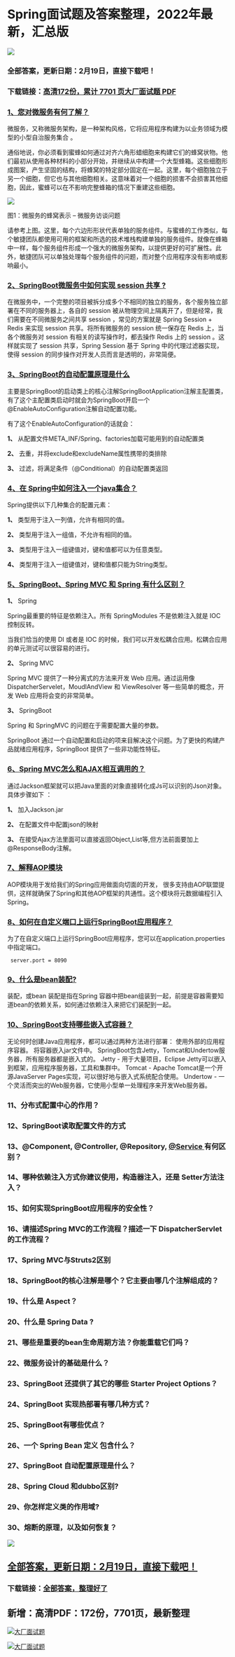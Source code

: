 # Spring面试题及答案整理，2022年最新，汇总版

<a href="https://www.souyunku.com/?p=397" target="_blank"  ><img src="https://www.souyunku.com/wp-content/uploads/idea/zhengban.png" ></a>
### 全部答案，更新日期：2月19日，直接下载吧！

### 下载链接：[高清172份，累计 7701 页大厂面试题  PDF](https://gitee.com/souyunku/DevBooks/blob/master/docs/index.md)



### [1、您对微服务有何了解？](https://gitee.com/souyunku/DevBooks/blob/master/docs/Spring/Spring面试题及答案整理，2021年最新，汇总版.md#1您对微服务有何了解)  


微服务，又称微服务架构，是一种架构风格，它将应用程序构建为以业务领域为模型的小型自治服务集合 。

通俗地说，你必须看到蜜蜂如何通过对齐六角形蜡细胞来构建它们的蜂窝状物。他们最初从使用各种材料的小部分开始，并继续从中构建一个大型蜂箱。这些细胞形成图案，产生坚固的结构，将蜂窝的特定部分固定在一起。这里，每个细胞独立于另一个细胞，但它也与其他细胞相关。这意味着对一个细胞的损害不会损害其他细胞，因此，蜜蜂可以在不影响完整蜂箱的情况下重建这些细胞。

![](https://gitee.com/souyunkutech/souyunku-home/raw/master/images/souyunku-web/2019/08/0816/01/img_1.png#alt=img%5C_1.png)

图1：微服务的蜂窝表示 – 微服务访谈问题

请参考上图。这里，每个六边形形状代表单独的服务组件。与蜜蜂的工作类似，每个敏捷团队都使用可用的框架和所选的技术堆栈构建单独的服务组件。就像在蜂箱中一样，每个服务组件形成一个强大的微服务架构，以提供更好的可扩展性。此外，敏捷团队可以单独处理每个服务组件的问题，而对整个应用程序没有影响或影响最小。


### [2、SpringBoot微服务中如何实现 session 共享 ?](https://gitee.com/souyunku/DevBooks/blob/master/docs/Spring/Spring面试题及答案整理，2021年最新，汇总版.md#2springboot微服务中如何实现-session-共享-)  


在微服务中，一个完整的项目被拆分成多个不相同的独立的服务，各个服务独立部署在不同的服务器上，各自的 session 被从物理空间上隔离开了，但是经常，我们需要在不同微服务之间共享 session ，常见的方案就是 Spring Session + Redis 来实现 session 共享。将所有微服务的 session 统一保存在 Redis 上，当各个微服务对 session 有相关的读写操作时，都去操作 Redis 上的 session 。这样就实现了 session 共享，Spring Session 基于 Spring 中的代理过滤器实现，使得 session 的同步操作对开发人员而言是透明的，非常简便。


### [3、SpringBoot的自动配置原理是什么](https://gitee.com/souyunku/DevBooks/blob/master/docs/Spring/Spring面试题及答案整理，2021年最新，汇总版.md#3springboot的自动配置原理是什么)  


主要是SpringBoot的启动类上的核心注解SpringBootApplication注解主配置类，有了这个主配置类启动时就会为SpringBoot开启一个@EnableAutoConfiguration注解自动配置功能。

有了这个EnableAutoConfiguration的话就会：

**1、**  从配置文件META_INF/Spring、factories加载可能用到的自动配置类

**2、**  去重，并将exclude和excludeName属性携带的类排除

**3、**  过滤，将满足条件（@Conditional）的自动配置类返回


### [4、在 Spring中如何注入一个java集合？](https://gitee.com/souyunku/DevBooks/blob/master/docs/Spring/Spring面试题及答案整理，2021年最新，汇总版.md#4在-spring中如何注入一个java集合)  


Spring提供以下几种集合的配置元素：

**1、** 类型用于注入一列值，允许有相同的值。

**2、**  类型用于注入一组值，不允许有相同的值。

**3、**  类型用于注入一组键值对，键和值都可以为任意类型。

**4、** 类型用于注入一组键值对，键和值都只能为String类型。


### [5、SpringBoot、Spring MVC 和 Spring 有什么区别？](https://gitee.com/souyunku/DevBooks/blob/master/docs/Spring/Spring面试题及答案整理，2021年最新，汇总版.md#5springbootspring-mvc-和-spring-有什么区别)  


**1、** Spring

Spring最重要的特征是依赖注入。所有 SpringModules 不是依赖注入就是 IOC 控制反转。

当我们恰当的使用 DI 或者是 IOC 的时候，我们可以开发松耦合应用。松耦合应用的单元测试可以很容易的进行。

**2、** Spring MVC

Spring MVC 提供了一种分离式的方法来开发 Web 应用。通过运用像 DispatcherServelet，MoudlAndView 和 ViewResolver 等一些简单的概念，开发 Web 应用将会变的非常简单。

**3、** SpringBoot

Spring 和 SpringMVC 的问题在于需要配置大量的参数。

SpringBoot 通过一个自动配置和启动的项来目解决这个问题。为了更快的构建产品就绪应用程序，SpringBoot 提供了一些非功能性特征。


### [6、Spring MVC怎么和AJAX相互调用的？](https://gitee.com/souyunku/DevBooks/blob/master/docs/Spring/Spring面试题及答案整理，2021年最新，汇总版.md#6spring-mvc怎么和ajax相互调用的)  


通过Jackson框架就可以把Java里面的对象直接转化成Js可以识别的Json对象。具体步骤如下 ：

**1、** 加入Jackson.jar

**2、** 在配置文件中配置json的映射

**3、** 在接受Ajax方法里面可以直接返回Object,List等,但方法前面要加上@ResponseBody注解。


### [7、解释AOP模块](https://gitee.com/souyunku/DevBooks/blob/master/docs/Spring/Spring面试题及答案整理，2021年最新，汇总版.md#7解释aop模块)  


AOP模块用于发给我们的Spring应用做面向切面的开发， 很多支持由AOP联盟提供，这样就确保了Spring和其他AOP框架的共通性。这个模块将元数据编程引入Spring。


### [8、如何在自定义端口上运行SpringBoot应用程序？](https://gitee.com/souyunku/DevBooks/blob/master/docs/Spring/Spring面试题及答案整理，2021年最新，汇总版.md#8如何在自定义端口上运行springboot应用程序)  


为了在自定义端口上运行SpringBoot应用程序，您可以在application.properties中指定端口。

```
 server.port = 8090
```


### [9、什么是bean装配?](https://gitee.com/souyunku/DevBooks/blob/master/docs/Spring/Spring面试题及答案整理，2021年最新，汇总版.md#9什么是bean装配)  


装配，或bean 装配是指在Spring 容器中把bean组装到一起，前提是容器需要知道bean的依赖关系，如何通过依赖注入来把它们装配到一起。


### [10、SpringBoot支持哪些嵌入式容器？](https://gitee.com/souyunku/DevBooks/blob/master/docs/Spring/Spring面试题及答案整理，2021年最新，汇总版.md#10springboot支持哪些嵌入式容器)  


无论何时创建Java应用程序，都可以通过两种方法进行部署： 使用外部的应用程序容器。 将容器嵌入jar文件中。 SpringBoot包含Jetty，Tomcat和Undertow服务器，所有服务器都是嵌入式的。 Jetty - 用于大量项目，Eclipse Jetty可以嵌入到框架，应用程序服务器，工具和集群中。 Tomcat - Apache Tomcat是一个开源JavaServer Pages实现，可以很好地与嵌入式系统配合使用。 Undertow - 一个灵活而突出的Web服务器，它使用小型单一处理程序来开发Web服务器。


### 11、分布式配置中心的作用？
### 12、SpringBoot读取配置文件的方式
### 13、@Component, @Controller, @Repository, [@Service ](/Service ) 有何区别？
### 14、哪种依赖注入方式你建议使用，构造器注入，还是 Setter方法注入？
### 15、如何实现SpringBoot应用程序的安全性？
### 16、请描述Spring MVC的工作流程？描述一下 DispatcherServlet 的工作流程？
### 17、Spring MVC与Struts2区别
### 18、SpringBoot的核心注解是哪个？它主要由哪几个注解组成的？
### 19、什么是 Aspect？
### 20、什么是 Spring Data ?
### 21、哪些是重要的bean生命周期方法？你能重载它们吗？
### 22、微服务设计的基础是什么？
### 23、SpringBoot 还提供了其它的哪些 Starter Project Options？
### 24、SpringBoot 实现热部署有哪几种方式？
### 25、SpringBoot有哪些优点？
### 26、一个 Spring Bean 定义 包含什么？
### 27、SpringBoot 自动配置原理是什么？
### 28、Spring Cloud 和dubbo区别?
### 29、你怎样定义类的作用域?
### 30、熔断的原理，以及如何恢复？




<a href="https://www.souyunku.com/?p=397" target="_blank"  ><img src="https://www.souyunku.com/wp-content/uploads/idea/zhengban.png" ></a>
## [全部答案，更新日期：2月19日，直接下载吧！](https://gitee.com/souyunku/DevBooks/blob/master/docs/daan.md)

### 下载链接：[全部答案，整理好了](https://gitee.com/souyunku/DevBooks/blob/master/docs/daan.md)




## 新增：高清PDF：172份，7701页，最新整理

[![大厂面试题](https://www.souyunku.com/wp-content/uploads/weixin/mst.png "架构师专栏")](https://www.souyunku.com/wp-content/uploads/weixin/githup-weixin.png "架构师专栏")

[![大厂面试题](https://www.souyunku.com/wp-content/uploads/weixin/githup-weixin.png "架构师专栏")](https://www.souyunku.com/wp-content/uploads/weixin/githup-weixin.png "架构师专栏")
